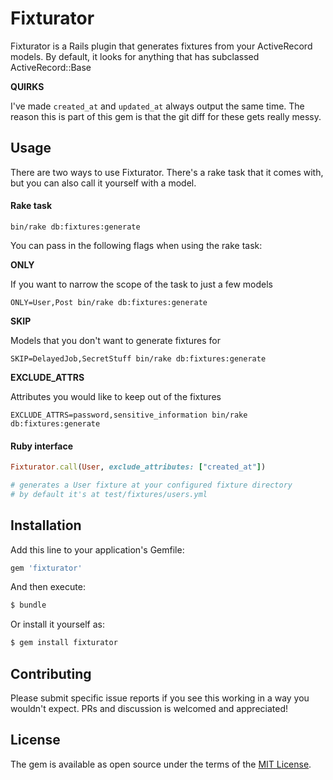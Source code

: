 # Fixturator

Fixturator is a Rails plugin that generates fixtures from your ActiveRecord
models. By default, it looks for anything that has subclassed
ActiveRecord::Base

**QUIRKS**

I've made `created_at` and `updated_at` always output the same time. The reason
this is part of this gem is that the git diff for these gets really messy.

## Usage

There are two ways to use Fixturator. There's a rake task that it comes with,
but you can also call it yourself with a model.

#### Rake task

```
bin/rake db:fixtures:generate
```

You can pass in the following flags when using the rake task:

**ONLY**

If you want to narrow the scope of the task to just a few models

```
ONLY=User,Post bin/rake db:fixtures:generate
```

**SKIP**

Models that you don't want to generate fixtures for

```
SKIP=DelayedJob,SecretStuff bin/rake db:fixtures:generate
```

**EXCLUDE_ATTRS**

Attributes you would like to keep out of the fixtures

```
EXCLUDE_ATTRS=password,sensitive_information bin/rake db:fixtures:generate
```


#### Ruby interface

```rb
Fixturator.call(User, exclude_attributes: ["created_at"])

# generates a User fixture at your configured fixture directory
# by default it's at test/fixtures/users.yml
```



## Installation
Add this line to your application's Gemfile:

```ruby
gem 'fixturator'
```

And then execute:
```bash
$ bundle
```

Or install it yourself as:
```bash
$ gem install fixturator
```

## Contributing
Please submit specific issue reports if you see this working in a way you
wouldn't expect. PRs and discussion is welcomed and appreciated!

## License
The gem is available as open source under the terms of the [MIT License](http://opensource.org/licenses/MIT).

